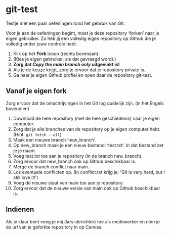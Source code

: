 # git-test

Testje met een paar oefeningen rond het gebruik van Git.

Voor je aan de oefeningen begint, moet je deze repository ‘forken’ naar je eigen gebruiker. Zo heb jij een volledig eigen repository op Github die je volledig onder jouw controle hebt.

1. Klik op het **Fork** icoon (rechts bovenaan).
2. (Kies je eigen gebruiker, als dat gevraagd wordt.)
3. **Zorg dat _Copy the main branch only_ uitgevinkt is!**
4. Als je de keuze krijgt, zorg je ervoor dat je repository private is.
5. Ga naar je eigen Github profiel en open daar de repository git-test.

## Vanaf je eigen fork

Zorg ervoor dat de omschrijvingen in het Git log duidelijk zijn. (in het Engels bovendien)

1. Download de hele repository (met de hele geschiedenis) naar je eigen computer.
2. Zorg dat je alle branches van de repository op je eigen computer hebt. (Hint: `git fetch --all`)
3. Maak een nieuwe branch 'new_branch'.
4. Op new_branch maak je een nieuw bestand: ‘test.txt’. In dat bestand zet je je naam.
5. Voeg test.txt toe aan je repository (in de branch new_branch).
6. Zorg ervoor dat new_branch ook op Github beschikbaar is.
7. Merge de branch conflict naar main.
8. Los eventuele conflicten op. (In conflict.txt krijg je: 'Git is very hard, but I still love it!')
9. Voeg de nieuwe staat van main toe aan je repository.
10. Zorg ervoor dat de nieuwe versie van main ook op Github beschikbaar is.

## Indienen

Als je klaar bent voeg je mij (lars-derichter) toe als medewerker en dien je de url van je geforkte repository in op Canvas.
